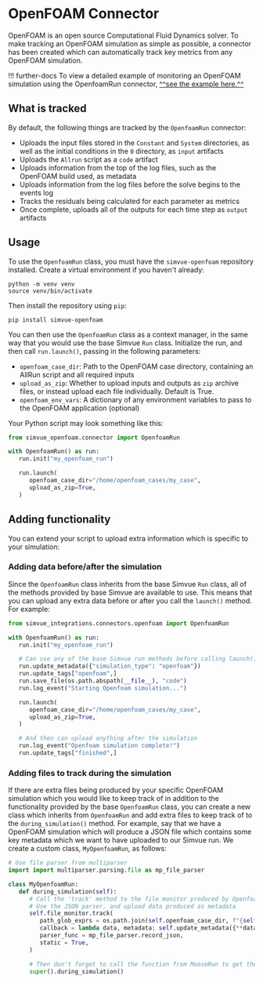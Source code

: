 # OpenFOAM Connector

OpenFOAM is an open source Computational Fluid Dynamics solver. To make tracking an OpenFOAM simulation as simple as possible, a connector has been created which can automatically track key metrics from any OpenFOAM simulation.

!!! further-docs
    To view a detailed example of monitoring an OpenFOAM simulation using the OpenfoamRun connector, [^^see the example here.^^](/examples/openfoam)

## What is tracked

By default, the following things are tracked by the `OpenfoamRun` connector:

- Uploads the input files stored in the `Constant` and `System` directories, as well as the initial conditions in the `0` directory, as `input` artifacts
- Uploads the `Allrun` script as a `code` artifact
- Uploads information from the top of the log files, such as the OpenFOAM build used, as metadata
- Uploads information from the log files before the solve begins to the events log
- Tracks the residuals being calculated for each parameter as metrics
- Once complete, uploads all of the outputs for each time step as `output` artifacts

## Usage

To use the `OpenfoamRun` class, you must have the `simvue-openfoam` repository installed. Create a virtual environment if you haven't already:
```
python -m venv venv
source venv/bin/activate
```
Then install the repository using `pip`:
```
pip install simvue-openfoam
```

You can then use the `OpenfoamRun` class as a context manager, in the same way that you would use the base Simvue `Run` class. Initialize the run, and then call `run.launch()`, passing in the following parameters:

- `openfoam_case_dir`: Path to the OpenFOAM case directory, containing an AllRun script and all required inputs
- `upload_as_zip`: Whether to upload inputs and outputs as `zip` archive files, or instead upload each file individually. Default is True.
- `openfoam_env_vars`: A dictionary of any environment variables to pass to the OpenFOAM application (optional)

Your Python script may look something like this:
```py
from simvue_openfoam.connector import OpenfoamRun

with OpenfoamRun() as run:
   run.init("my_openfoam_run")

   run.launch(
      openfoam_case_dir="/home/openfoam_cases/my_case",
      upload_as_zip=True,
   )
```

## Adding functionality
You can extend your script to upload extra information which is specific to your simulation:

### Adding data before/after the simulation
Since the `OpenfoamRun` class inherits from the base Simvue `Run` class, all of the methods provided by base Simvue are available to use. This means that you can upload any extra data before or after you call the `launch()` method. For example:

```py
from simvue_integrations.connectors.openfoam import OpenfoamRun

with OpenfoamRun() as run:
   run.init("my_openfoam_run")

   # Can use any of the base Simvue run methods before calling launch():
   run.update_metadata({"simulation_type": "openfoam"})
   run.update_tags["openfoam",]
   run.save_file(os.path.abspath(__file__), "code")
   run.log_event("Starting Openfoam simulation...")

   run.launch(
      openfoam_case_dir="/home/openfoam_cases/my_case",
      upload_as_zip=True,
   )

   # And then can upload anything after the simulation
   run.log_event("Openfoam simulation complete!")
   run.update_tags["finished",]
```

### Adding files to track during the simulation
If there are extra files being produced by your specific OpenFOAM simulation which you would like to keep track of in addition to the functionality provided by the base `OpenfoamRun` class, you can create a new class which inherits from `OpenfoamRun` and add extra files to keep track of to the `during_simulation()` method. For example, say that we have a OpenFOAM simulation which will produce a JSON file which contains some key metadata which we want to have uploaded to our Simvue run. We create a custom class, `MyOpenfoamRun`, as follows:

```py
# Use file parser from multiparser
import import multiparser.parsing.file as mp_file_parser

class MyOpenfoamRun:
   def during_simulation(self):
      # Call the 'track' method to the file monitor produced by OpenfoamRun
      # Use the JSON parser, and upload data produced as metadata
      self.file_monitor.track(
         path_glob_exprs = os.path.join(self.openfoam_case_dir, f"{self.results_prefix}.json"),
         callback = lambda data, metadata: self.update_metadata({**data, **metadata}), 
         parser_func = mp_file_parser.record_json, 
         static = True,
      )

      # Then don't forget to call the function from MooseRun to get the default behaviour too!
      super().during_simulation()
```